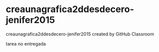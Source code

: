 # creaunagrafica2ddesdecero-jenifer2015
creaunagrafica2ddesdecero-jenifer2015 created by GitHub Classroom

tarea no entregada
